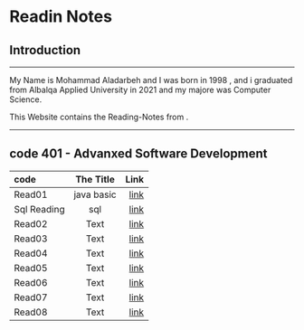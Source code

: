 # Readin Notes
## Introduction  
___  
My Name is Mohammad Aladarbeh and I was born in 1998 , and i graduated from Albalqa Applied University in 2021 and my majore was Computer Science.  

This Website contains the Reading-Notes from .  
___
## code 401 - Advanxed Software Development  
    
| code        | The Title   | Link                     |
| :---------- | :--------:  |       ----------:        |
| Read01      | java basic  |  [link](Read01.md)       |
| Sql Reading | sql         |  [link](sql.md)          |
| Read02      | Text        |  [link](Read02.md)       |
| Read03      | Text        |  [link](Read03.md)       |
| Read04      | Text        |  [link](Read04.md)       |
| Read05      | Text        |  [link](Read05.md)       |
| Read06      | Text        |  [link](Read06.md)       |
| Read07      | Text        |  [link](Read07.md)       |
| Read08      | Text        |  [link](Read08.md)       |
